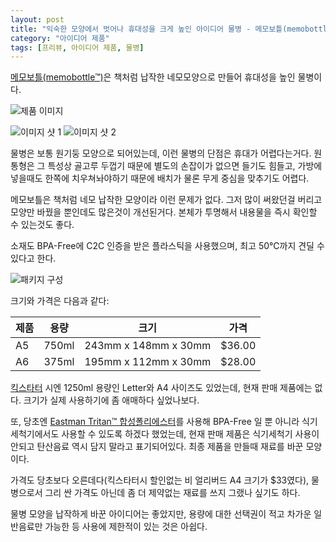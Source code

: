```yaml
---
layout: post
title: "익숙한 모양에서 벗어나 휴대성을 크게 높인 아이디어 물병 - 메모보틀(memobottle)"
category: "아이디어 제품"
tags: [프리뷰, 아이디어 제품, 물병]
---
```


[메모보틀(memobottle™)](https://www.memobottle.com/)은 책처럼 납작한 네모모양으로 만들어 휴대성을 높인 물병이다.

![제품 이미지](https://cdn.shopify.com/s/files/1/0895/4522/products/A5_Hero__1.jpg)

![이미지 샷 1](https://cdn.shopify.com/s/files/1/0895/4522/products/A5_3_1024x1024-1_320x320.jpg)
![이미지 샷 2](https://cdn.shopify.com/s/files/1/0895/4522/products/A5_4_320x320.jpg)

물병은 보통 원기둥 모양으로 되어있는데,
이런 물병의 단점은 휴대가 어렵다는거다.
원통형은 그 특성상 골고루 두껍기 때문에 별도의 손잡이가 없으면 들기도 힘들고,
가방에 넣을때도 한쪽에 치우쳐놔야하기 때문에
배치가 물론 무게 중심을 맞추기도 어렵다.

메모보틀은 책처럼 네모 납작한 모양이라 이런 문제가 없다.
그저 많이 써왔던걸 버리고 모양만 바꿨을 뿐인데도 많은것이 개선된거다.
본체가 투명해서 내용물을 즉시 확인할 수 있는것도 좋다.

소재도 BPA-Free에 C2C 인증을 받은 플라스틱을 사용했으며,
최고 50℃까지 견딜 수 있다고 한다.

![패키지 구성](https://cdn.shopify.com/s/files/1/0895/4522/products/A5_3.jpg)

크기와 가격은 다음과 같다:

제품 | 용량  | 크기                 | 가격
-----|-------|----------------------|--------
A5   | 750ml | 243mm x 148mm x 30mm | $36.00
A6   | 375ml | 195mm x 112mm x 30mm | $28.00

[킥스타터](https://www.kickstarter.com/projects/1645027465/memobottle-a4-a5-and-letter-reusable-water-bottles) 시엔 1250ml 용량인 Letter와 A4 사이즈도 있었는데,
현재 판매 제품에는 없다.
크기가 실제 사용하기에 좀 애매하다 싶었나보다.

또, 당초엔 [Eastman Tritan™ 합성폴리에스터](http://www.eastman.com/Markets/Tritan_Safe/Pages/Tritan_Safe_Korean.aspx)를 사용해
BPA-Free 일 뿐 아니라 식기세척기에서도 사용할 수 있도록 하겠다 했었는데,
현재 판매 제품은 식기세척기 사용이 안되고
탄산음료 역시 담지 말라고 표기되어있다.
최종 제품을 만들때 재료를 바꾼 모양이다.

가격도 당초보다 오른데다(킥스타터시 할인없는 비 얼리버드 A4 크기가 $33였다),
물병으로서 그리 싼 가격도 아닌데
좀 더 제약없는 재료를 쓰지 그랬나 싶기도 하다.

물병 모양을 납작하게 바꾼 아이디어는 좋았지만,
용량에 대한 선택권이 적고
차가운 일반음료만 가능한 등 사용에 제한적이 있는 것은 아쉽다.
